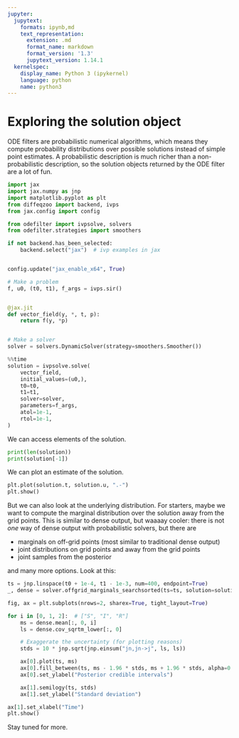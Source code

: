 ```yaml
---
jupyter:
  jupytext:
    formats: ipynb,md
    text_representation:
      extension: .md
      format_name: markdown
      format_version: '1.3'
      jupytext_version: 1.14.1
  kernelspec:
    display_name: Python 3 (ipykernel)
    language: python
    name: python3
---
```


# Exploring the solution object

ODE filters are probabilistic numerical algorithms, which means they compute probability distributions over possible solutions instead of simple point estimates.
A probabilistic description is much richer than a non-probabilistic description, so the solution objects returned by the ODE filter are a lot of fun.

```python tags=[]
import jax
import jax.numpy as jnp
import matplotlib.pyplot as plt
from diffeqzoo import backend, ivps
from jax.config import config

from odefilter import ivpsolve, solvers
from odefilter.strategies import smoothers

if not backend.has_been_selected:
    backend.select("jax")  # ivp examples in jax


config.update("jax_enable_x64", True)
```

```python tags=[]
# Make a problem
f, u0, (t0, t1), f_args = ivps.sir()


@jax.jit
def vector_field(y, *, t, p):
    return f(y, *p)


# Make a solver
solver = solvers.DynamicSolver(strategy=smoothers.Smoother())
```

```python tags=[]
%%time
solution = ivpsolve.solve(
    vector_field,
    initial_values=(u0,),
    t0=t0,
    t1=t1,
    solver=solver,
    parameters=f_args,
    atol=1e-1,
    rtol=1e-1,
)
```

We can access elements of the solution.

```python tags=[]
print(len(solution))
print(solution[-1])
```

We can plot an estimate of the solution.

```python tags=[]
plt.plot(solution.t, solution.u, ".-")
plt.show()
```

But we can also look at the underlying distribution.
For starters, maybe we want to compute the marginal distribution over the solution away from
the grid points. This is similar to dense output, but waaaay cooler: there is not _one_ way of dense output with
probabilistic solvers, but there are

* marginals on off-grid points (most similar to traditional dense output)
* joint distributions on grid points and away from the grid points
* joint samples from the posterior

and many more options.
Look at this:

```python tags=[]
ts = jnp.linspace(t0 + 1e-4, t1 - 1e-3, num=400, endpoint=True)
_, dense = solver.offgrid_marginals_searchsorted(ts=ts, solution=solution)

fig, ax = plt.subplots(nrows=2, sharex=True, tight_layout=True)

for i in [0, 1, 2]:  # ["S", "I", "R"]
    ms = dense.mean[:, 0, i]
    ls = dense.cov_sqrtm_lower[:, 0]

    # Exaggerate the uncertainty (for plotting reasons)
    stds = 10 * jnp.sqrt(jnp.einsum("jn,jn->j", ls, ls))

    ax[0].plot(ts, ms)
    ax[0].fill_between(ts, ms - 1.96 * stds, ms + 1.96 * stds, alpha=0.3)
    ax[0].set_ylabel("Posterior credible intervals")

    ax[1].semilogy(ts, stds)
    ax[1].set_ylabel("Standard deviation")

ax[1].set_xlabel("Time")
plt.show()
```

Stay tuned for more.
